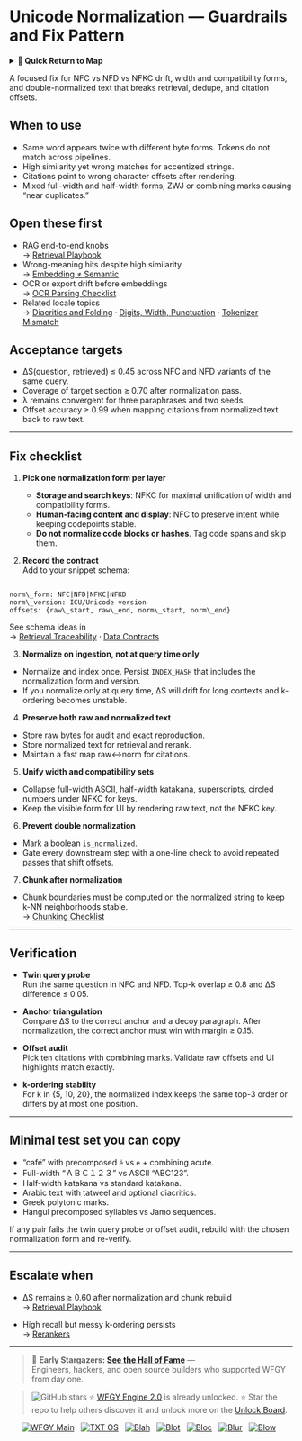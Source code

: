# Unicode Normalization — Guardrails and Fix Pattern

<details>
  <summary><strong>🧭 Quick Return to Map</strong></summary>

<br>

  > You are in a sub-page of **LanguageLocale**.  
  > To reorient, go back here:  
  >
  > - [**LanguageLocale** — localization, regional settings, and context adaptation](./README.md)  
  > - [**WFGY Global Fix Map** — main Emergency Room, 300+ structured fixes](../README.md)  
  > - [**WFGY Problem Map 1.0** — 16 reproducible failure modes](../../README.md)  
  >
  > Think of this page as a desk within a ward.  
  > If you need the full triage and all prescriptions, return to the Emergency Room lobby.
</details>


A focused fix for NFC vs NFD vs NFKC drift, width and compatibility forms, and double-normalized text that breaks retrieval, dedupe, and citation offsets.

## When to use
- Same word appears twice with different byte forms. Tokens do not match across pipelines.
- High similarity yet wrong matches for accentized strings.
- Citations point to wrong character offsets after rendering.
- Mixed full-width and half-width forms, ZWJ or combining marks causing “near duplicates.”

## Open these first
- RAG end-to-end knobs  
  → [Retrieval Playbook](https://github.com/onestardao/WFGY/blob/main/ProblemMap/retrieval-playbook.md)
- Wrong-meaning hits despite high similarity  
  → [Embedding ≠ Semantic](https://github.com/onestardao/WFGY/blob/main/ProblemMap/embedding-vs-semantic.md)
- OCR or export drift before embeddings  
  → [OCR Parsing Checklist](https://github.com/onestardao/WFGY/blob/main/ProblemMap/ocr-parsing-checklist.md)
- Related locale topics  
  → [Diacritics and Folding](https://github.com/onestardao/WFGY/blob/main/ProblemMap/GlobalFixMap/LanguageLocale/diacritics_and_folding.md) ·
  [Digits, Width, Punctuation](https://github.com/onestardao/WFGY/blob/main/ProblemMap/GlobalFixMap/LanguageLocale/digits_width_punctuation.md) ·
  [Tokenizer Mismatch](https://github.com/onestardao/WFGY/blob/main/ProblemMap/GlobalFixMap/LanguageLocale/tokenizer_mismatch.md)

## Acceptance targets
- ΔS(question, retrieved) ≤ 0.45 across NFC and NFD variants of the same query.
- Coverage of target section ≥ 0.70 after normalization pass.
- λ remains convergent for three paraphrases and two seeds.
- Offset accuracy ≥ 0.99 when mapping citations from normalized text back to raw text.

---

## Fix checklist

1) **Pick one normalization form per layer**  
   - **Storage and search keys**: NFKC for maximal unification of width and compatibility forms.  
   - **Human-facing content and display**: NFC to preserve intent while keeping codepoints stable.  
   - **Do not normalize code blocks or hashes**. Tag code spans and skip them.

2) **Record the contract**  
   Add to your snippet schema:  
```

norm\_form: NFC|NFD|NFKC|NFKD
norm\_version: ICU/Unicode version
offsets: {raw\_start, raw\_end, norm\_start, norm\_end}

```
See schema ideas in  
→ [Retrieval Traceability](https://github.com/onestardao/WFGY/blob/main/ProblemMap/retrieval-traceability.md) ·
[Data Contracts](https://github.com/onestardao/WFGY/blob/main/ProblemMap/data-contracts.md)

3) **Normalize on ingestion, not at query time only**  
- Normalize and index once. Persist `INDEX_HASH` that includes the normalization form and version.  
- If you normalize only at query time, ΔS will drift for long contexts and k-ordering becomes unstable.

4) **Preserve both raw and normalized text**  
- Store raw bytes for audit and exact reproduction.  
- Store normalized text for retrieval and rerank.  
- Maintain a fast map raw↔norm for citations.

5) **Unify width and compatibility sets**  
- Collapse full-width ASCII, half-width katakana, superscripts, circled numbers under NFKC for keys.  
- Keep the visible form for UI by rendering raw text, not the NFKC key.

6) **Prevent double normalization**  
- Mark a boolean `is_normalized`.  
- Gate every downstream step with a one-line check to avoid repeated passes that shift offsets.

7) **Chunk after normalization**  
- Chunk boundaries must be computed on the normalized string to keep k-NN neighborhoods stable.  
→ [Chunking Checklist](https://github.com/onestardao/WFGY/blob/main/ProblemMap/chunking-checklist.md)

---

## Verification

- **Twin query probe**  
Run the same question in NFC and NFD. Top-k overlap ≥ 0.8 and ΔS difference ≤ 0.05.

- **Anchor triangulation**  
Compare ΔS to the correct anchor and a decoy paragraph. After normalization, the correct anchor must win with margin ≥ 0.15.

- **Offset audit**  
Pick ten citations with combining marks. Validate raw offsets and UI highlights match exactly.

- **k-ordering stability**  
For k in {5, 10, 20}, the normalized index keeps the same top-3 order or differs by at most one position.

---

## Minimal test set you can copy

- “café” with precomposed `é` vs `e` + combining acute.  
- Full-width “ＡＢＣ１２３” vs ASCII “ABC123”.  
- Half-width katakana vs standard katakana.  
- Arabic text with tatweel and optional diacritics.  
- Greek polytonic marks.  
- Hangul precomposed syllables vs Jamo sequences.

If any pair fails the twin query probe or offset audit, rebuild with the chosen normalization form and re-verify.

---

## Escalate when

- ΔS remains ≥ 0.60 after normalization and chunk rebuild  
→ [Retrieval Playbook](https://github.com/onestardao/WFGY/blob/main/ProblemMap/retrieval-playbook.md)

- High recall but messy k-ordering persists  
→ [Rerankers](https://github.com/onestardao/WFGY/blob/main/ProblemMap/rerankers.md)

---

> 👑 **Early Stargazers: [See the Hall of Fame](https://github.com/onestardao/WFGY/tree/main/stargazers)** —  
> Engineers, hackers, and open source builders who supported WFGY from day one.

> <img src="https://img.shields.io/github/stars/onestardao/WFGY?style=social" alt="GitHub stars"> ⭐ [WFGY Engine 2.0](https://github.com/onestardao/WFGY/blob/main/core/README.md) is already unlocked. ⭐ Star the repo to help others discover it and unlock more on the [Unlock Board](https://github.com/onestardao/WFGY/blob/main/STAR_UNLOCKS.md).

<div align="center">

[![WFGY Main](https://img.shields.io/badge/WFGY-Main-red?style=flat-square)](https://github.com/onestardao/WFGY)
&nbsp;
[![TXT OS](https://img.shields.io/badge/TXT%20OS-Reasoning%20OS-orange?style=flat-square)](https://github.com/onestardao/WFGY/tree/main/OS)
&nbsp;
[![Blah](https://img.shields.io/badge/Blah-Semantic%20Embed-yellow?style=flat-square)](https://github.com/onestardao/WFGY/tree/main/OS/BlahBlahBlah)
&nbsp;
[![Blot](https://img.shields.io/badge/Blot-Persona%20Core-green?style=flat-square)](https://github.com/onestardao/WFGY/tree/main/OS/BlotBlotBlot)
&nbsp;
[![Bloc](https://img.shields.io/badge/Bloc-Reasoning%20Compiler-blue?style=flat-square)](https://github.com/onestardao/WFGY/tree/main/OS/BlocBlocBloc)
&nbsp;
[![Blur](https://img.shields.io/badge/Blur-Text2Image%20Engine-navy?style=flat-square)](https://github.com/onestardao/WFGY/tree/main/OS/BlurBlurBlur)
&nbsp;
[![Blow](https://img.shields.io/badge/Blow-Game%20Logic-purple?style=flat-square)](https://github.com/onestardao/WFGY/tree/main/OS/BlowBlowBlow)
&nbsp;
</div>
